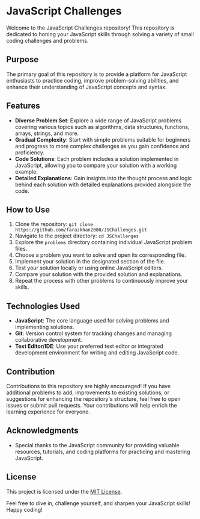 # JavaScript Challenges

Welcome to the JavaScript Challenges repository! This repository is dedicated to honing your JavaScript skills through solving a variety of small coding challenges and problems.

## Purpose
The primary goal of this repository is to provide a platform for JavaScript enthusiasts to practice coding, improve problem-solving abilities, and enhance their understanding of JavaScript concepts and syntax.

## Features
- **Diverse Problem Set**: Explore a wide range of JavaScript problems covering various topics such as algorithms, data structures, functions, arrays, strings, and more.
- **Gradual Complexity**: Start with simple problems suitable for beginners and progress to more complex challenges as you gain confidence and proficiency.
- **Code Solutions**: Each problem includes a solution implemented in JavaScript, allowing you to compare your solution with a working example.
- **Detailed Explanations**: Gain insights into the thought process and logic behind each solution with detailed explanations provided alongside the code.

## How to Use
1. Clone the repository: `git clone https://github.com/farazkhan2000/JSChallenges.git`
2. Navigate to the project directory: `cd JSChallenges`
3. Explore the `problems` directory containing individual JavaScript problem files.
4. Choose a problem you want to solve and open its corresponding file.
5. Implement your solution in the designated section of the file.
6. Test your solution locally or using online JavaScript editors.
7. Compare your solution with the provided solution and explanations.
8. Repeat the process with other problems to continuously improve your skills.

## Technologies Used
- **JavaScript**: The core language used for solving problems and implementing solutions.
- **Git**: Version control system for tracking changes and managing collaborative development.
- **Text Editor/IDE**: Use your preferred text editor or integrated development environment for writing and editing JavaScript code.

## Contribution
Contributions to this repository are highly encouraged! If you have additional problems to add, improvements to existing solutions, or suggestions for enhancing the repository's structure, feel free to open issues or submit pull requests. Your contributions will help enrich the learning experience for everyone.

## Acknowledgments
- Special thanks to the JavaScript community for providing valuable resources, tutorials, and coding platforms for practicing and mastering JavaScript.

## License
This project is licensed under the [MIT License](LICENSE).

Feel free to dive in, challenge yourself, and sharpen your JavaScript skills! Happy coding!
